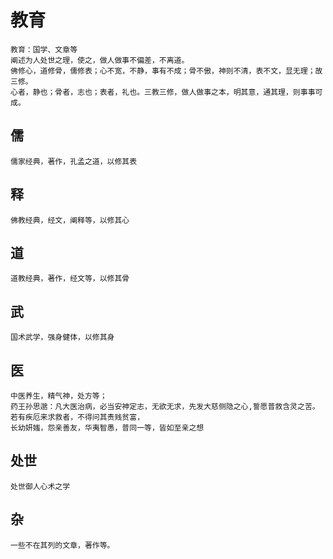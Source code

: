 # 教育
    教育：国学、文章等
    阐述为人处世之理，使之，做人做事不偏差，不离道。
    佛修心，道修骨，儒修表；心不宽，不静，事有不成；骨不傲，神则不清，表不文，显无理；故三修。
    心者，静也；骨者，志也；表者，礼也。三教三修，做人做事之本，明其意，通其理，则事事可成。

## 儒
    儒家经典，著作，孔孟之道，以修其表

## 释
    佛教经典，经文，阐释等，以修其心

## 道
    道教经典，著作，经文等，以修其骨

## 武
    国术武学，强身健体，以修其身

## 医
    中医养生，精气神，处方等；
    药王孙思邈：凡大医治病，必当安神定志，无欲无求，先发大慈侧隐之心,誓愿普救含灵之苦。若有疾厄来求救者，不得问其责贱贫富，
    长幼妍媸，怨亲善友，华夷智愚，普同一等，皆如至亲之想
## 处世
    处世御人心术之学
## 杂
    一些不在其列的文章，著作等。
